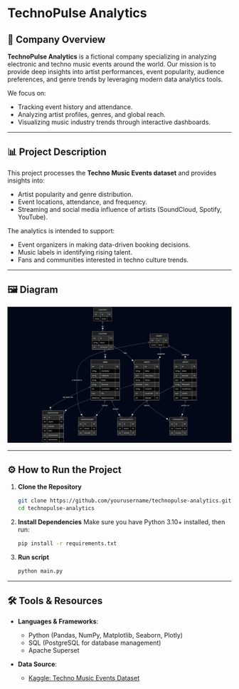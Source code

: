 # TechnoPulse Analytics

## 📌 Company Overview
**TechnoPulse Analytics** is a fictional company specializing in analyzing electronic and techno music events around the world. Our mission is to provide deep insights into artist performances, event popularity, audience preferences, and genre trends by leveraging modern data analytics tools.

We focus on:
- Tracking event history and attendance.
- Analyzing artist profiles, genres, and global reach.
- Visualizing music industry trends through interactive dashboards.

---

## 📊 Project Description
This project processes the **Techno Music Events dataset** and provides insights into:
- Artist popularity and genre distribution.
- Event locations, attendance, and frequency.
- Streaming and social media influence of artists (SoundCloud, Spotify, YouTube).

The analytics is intended to support:
- Event organizers in making data-driven booking decisions.
- Music labels in identifying rising talent.
- Fans and communities interested in techno culture trends.

---

## 🖼️ Diagram
![ERDiagram](erd.png)  


---

## ⚙️ How to Run the Project

1. **Clone the Repository**
   ```bash
   git clone https://github.com/yourusername/technopulse-analytics.git
   cd technopulse-analytics
   ```

2. **Install Dependencies**
   Make sure you have Python 3.10+ installed, then run:
   ```bash
   pip install -r requirements.txt
   ```
3. **Run script**
   ```bash
   python main.py
   ```

---

## 🛠️ Tools & Resources

- **Languages & Frameworks**:  
  - Python (Pandas, NumPy, Matplotlib, Seaborn, Plotly)    
  - SQL (PostgreSQL for database management)
  - Apache Superset

- **Data Source**:  
  - [Kaggle: Techno Music Events Dataset](https://www.kaggle.com/datasets/alesde/techno-music-events)
